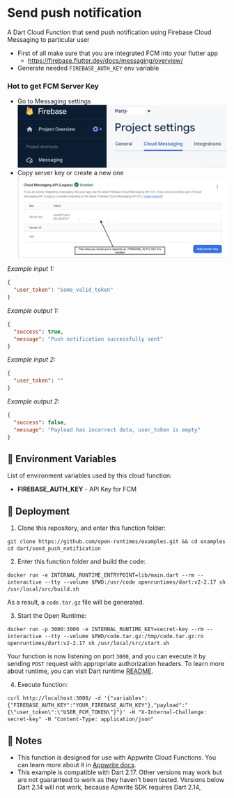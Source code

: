 # Send push notification

A Dart Cloud Function that send push notification using Firebase Cloud Messaging to particular user

* First of all make sure that you are integrated FCM into your flutter app
    - https://firebase.flutter.dev/docs/messaging/overview/
* Generate needed `FIREBASE_AUTH_KEY` env variable

### Hot to get FCM Server Key
* Go to Messaging settings
  ![FCM Settings](firebase_messaging_setting.png "Firebase Messaging Settings")
* Copy server key or create a new one
  ![FCM Server Auth Key](firebase_auth_server_key.png "Firebase Server Auth Key")

_Example input 1:_

```json
{
  "user_token": "some_valid_token"
}
```

_Example output 1:_

```json
{
  "success": true,
  "message": "Push notification successfully sent"
}
```

_Example input 2:_

```json
{
  "user_token": ""
}
```

_Example output 2:_

```json
{
  "success": false,
  "message": "Payload has incorrect data, user_token is empty"
}
```

## 📝 Environment Variables

List of environment variables used by this cloud function:

* **FIREBASE_AUTH_KEY** - API Key for FCM

<!-- * **TINYURL_API_KEY** - API Key for TinyUrl -->

## 🚀 Deployment

1. Clone this repository, and enter this function folder:

```shell
git clone https://github.com/open-runtimes/examples.git && cd examples
cd dart/send_push_notification
```

2. Enter this function folder and build the code:

```shell
docker run -e INTERNAL_RUNTIME_ENTRYPOINT=lib/main.dart --rm --interactive --tty --volume $PWD:/usr/code openruntimes/dart:v2-2.17 sh /usr/local/src/build.sh
```

As a result, a `code.tar.gz` file will be generated.

3. Start the Open Runtime:

```shell
docker run -p 3000:3000 -e INTERNAL_RUNTIME_KEY=secret-key --rm --interactive --tty --volume $PWD/code.tar.gz:/tmp/code.tar.gz:ro openruntimes/dart:v2-2.17 sh /usr/local/src/start.sh
```

Your function is now listening on port `3000`, and you can execute it by sending `POST` request with appropriate
authorization headers. To learn more about runtime, you can visit Dart
runtime [README](https://github.com/open-runtimes/open-runtimes/tree/main/runtimes/dart-2.17).

4. Execute function:

```shell
curl http://localhost:3000/ -d '{"variables":{"FIREBASE_AUTH_KEY":"YOUR_FIREBASE_AUTH_KEY"},"payload":"{\"user_token\":\"USER_FCM_TOKEN\"}"}' -H "X-Internal-Challenge: secret-key" -H "Content-Type: application/json"
```

## 📝 Notes

* This function is designed for use with Appwrite Cloud Functions. You can learn more about it
  in [Appwrite docs](https://appwrite.io/docs/functions).
* This example is compatible with Dart 2.17. Other versions may work but are not guaranteed to work as they haven't been
  tested. Versions below Dart 2.14 will not work, because Apwrite SDK requires Dart 2.14,
